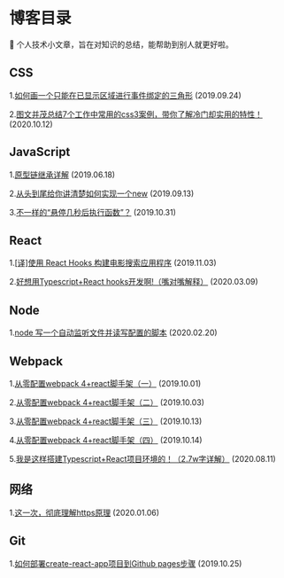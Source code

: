 # 博客目录

:notebook: 个人技术小文章，旨在对知识的总结，能帮助到别人就更好啦。

## CSS
1.[如何画一个只能在已显示区域进行事件绑定的三角形](https://github.com/vortesnail/blog/issues/3) (2019.09.24)

2.[图文并茂总结7个工作中常用的css3案例，带你了解冷门却实用的特性！](https://github.com/vortesnail/blog/issues/15) (2020.10.12)

## JavaScript
1.[原型链继承详解](https://github.com/vortesnail/blog/issues/1) (2019.06.18) 

2.[从头到尾给你讲清楚如何实现一个new](https://github.com/vortesnail/blog/issues/2) (2019.09.13)

3.[不一样的“悬停几秒后执行函数”？](https://github.com/vortesnail/blog/issues/9) (2019.10.31)

## React
1.[[译]使用 React Hooks 构建电影搜索应用程序](https://github.com/vortesnail/blog/issues/10) (2019.11.03)

2.[好想用Typescript+React hooks开发啊!（嘴对嘴解释）](https://github.com/vortesnail/blog/issues/13) (2020.03.09)


## Node
1.[node 写一个自动监听文件并读写配置的脚本](https://github.com/vortesnail/blog/issues/12) (2020.02.20)

## Webpack
1.[从零配置webpack 4+react脚手架（一）](https://github.com/vortesnail/blog/issues/4) (2019.10.01)

2.[从零配置webpack 4+react脚手架（二）](https://github.com/vortesnail/blog/issues/5) (2019.10.03)

3.[从零配置webpack 4+react脚手架（三）](https://github.com/vortesnail/blog/issues/6) (2019.10.13)

4.[从零配置webpack 4+react脚手架（四）](https://github.com/vortesnail/blog/issues/7) (2019.10.14)

5.[我是这样搭建Typescript+React项目环境的！（2.7w字详解）](https://github.com/vortesnail/blog/issues/14) (2020.08.11)

## 网络
1.[这一次，彻底理解https原理](https://github.com/vortesnail/blog/issues/11) (2020.01.06)

## Git
1.[如何部署create-react-app项目到Github pages步骤](https://github.com/vortesnail/blog/issues/8) (2019.10.25)